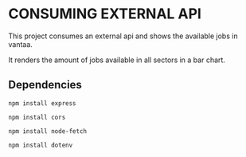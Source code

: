 # CONSUMING EXTERNAL API 
This project consumes an external api and shows the available jobs in vantaa.

It renders the amount of jobs available in all sectors in a bar chart.

## Dependencies

```shell
npm install express
```

```shell
npm install cors
```

```shell
npm install node-fetch
```

```shell
npm install dotenv
```

